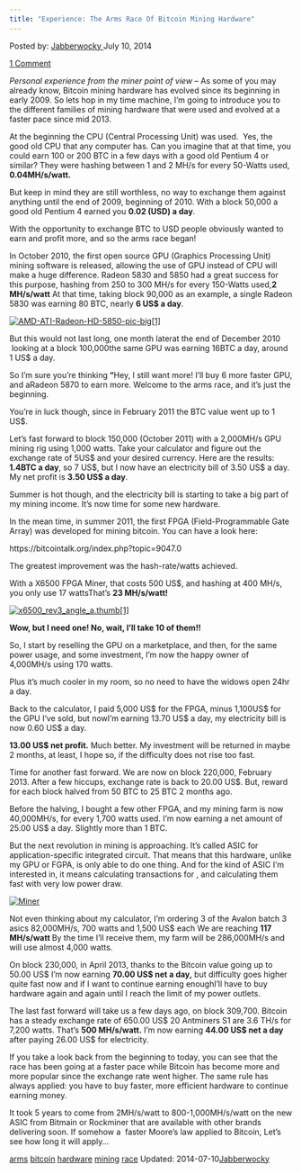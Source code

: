 ```yaml
---
title: "Experience: The Arms Race Of Bitcoin Mining Hardware"
---
```


<article class="post-listing post-6390 post type-post status-publish format-standard has-post-thumbnail hentry  tag-arms tag-bitcoin tag-hardware tag-mining tag-race">
Posted by: <a href="https://www.deepdotweb.com/author/jabberwocky/" title="">Jabberwocky </a></span>
<span>July 10, 2014</span>
    
<a href="/2014/07/10/experience-the-arms-race-of-bitcoin-mining-hardware/#comments">1 Comment</a></span>
</p>
<div class="clear"></div>
<div class="entry">
<p><em>Personal experience from the miner point of view</em> &#8211; As some of you may already know, Bitcoin mining hardware has evolved since its beginning in early 2009. So lets hop in my time machine, I’m going to introduce you to the different families of mining hardware that were used and evolved at a faster pace since mid 2013.</p>
<p>At the beginning the CPU (Central Processing Unit) was used.  Yes, the good old CPU that any computer has. Can you imagine that at that time, you could earn 100 or 200 BTC in a few days with a good old Pentium 4 or similar? They were hashing between 1 and 2 MH/s for every 50-Watts used, <b>0.04MH/s/watt.</b></p>
<p>But keep in mind they are still worthless, no way to exchange them against anything until the end of 2009, beginning of 2010. With a block 50,000 a good old Pentium 4 earned you <b>0.02 (USD)</b><b> a day</b>.</p>
<p>With the opportunity to exchange BTC to USD people obviously wanted to earn and profit more, and so the arms race began!</p>
<p>In October 2010, the first open source GPU (Graphics Processing Unit) mining software is released, allowing the use of GPU instead of CPU will make a huge difference. Radeon 5830 and 5850 had a great success for this purpose, hashing from 250 to 300 MH/s for every 150-Watts used,<b>2 MH/s/watt</b> At that time, taking block 90,000 as an example, a single Radeon 5830 was earning 80 BTC, nearly <b>6</b><b> US</b><b>$ a day</b>.</p>
<p><a href="/imgs/2014/07/AMD-ATI-Radeon-HD-5850-pic-big1.jpg"><img class="aligncenter size-full wp-image-6391" src="/imgs/2014/07/AMD-ATI-Radeon-HD-5850-pic-big1.jpg" alt="AMD-ATI-Radeon-HD-5850-pic-big[1]" width="550" height="376" srcset="/imgs/2014/07/AMD-ATI-Radeon-HD-5850-pic-big1.jpg 550w, /imgs/2014/07/AMD-ATI-Radeon-HD-5850-pic-big1-300x205.jpg 300w" sizes="(max-width: 550px) 100vw, 550px" /></a></p>
<p>But this would not last long, one month laterat the end of December 2010  looking at a block 100,000the same GPU was earning 16BTC a day, around 1 US$ a day.</p>
<p>So I’m sure you’re thinking<b> “</b>Hey, I still want more! I’ll buy 6 more faster GPU, and aRadeon 5870 to earn more. Welcome to the arms race, and it’s just the beginning.</p>
<p>You’re in luck though, since in February 2011 the BTC value went up to 1 US$.</p>
<p>Let’s fast forward to block 150,000 (October 2011) with a 2,000MH/s GPU mining rig using 1,000 watts. Take your calculator and figure out the exchange rate of 5US$ and your desired currency. Here are the results: <b>1.4</b><b>BTC a day</b>, so 7 US$, but I now have an electricity bill of 3.50 US$ a day. My net profit is <b>3.</b><b>50 US</b><b>$ a day</b>.</p>
<p>Summer is hot though, and the electricity bill is starting to take a big part of my mining income. It’s now time for some new hardware.</p>
<p>In the mean time, in summer 2011, the first FPGA (Field-Programmable Gate Array) was developed for mining bitcoin. You can have a look here:</p>
<p>https://bitcointalk.org/index.php?topic=9047.0</p>
<p>The greatest improvement was the hash-rate/watts achieved.</p>
<p>With a X6500 FPGA Miner, that costs 500 US$, and hashing at 400 MH/s, you only use 17 wattsThat’s <b>23 MH/s/watt!</b></p>
<p><a href="/imgs/2014/07/x6500_rev3_angle_a.thumb1_.jpg"><img class="aligncenter size-full wp-image-6392" src="/imgs/2014/07/x6500_rev3_angle_a.thumb1_.jpg" alt="x6500_rev3_angle_a.thumb[1]" width="600" height="400" srcset="/imgs/2014/07/x6500_rev3_angle_a.thumb1_.jpg 600w, /imgs/2014/07/x6500_rev3_angle_a.thumb1_-300x200.jpg 300w" sizes="(max-width: 600px) 100vw, 600px" /></a></p>
<p><b>Wow, but I need one! No, wait, I’ll take 10 of them!!</b></p>
<p>So, I start by reselling the GPU on a marketplace, and then, for the same power usage, and some investment, I’m now the happy owner of 4,000MH/s using 170 watts.</p>
<p>Plus it’s much cooler in my room, so no need to have the widows open 24hr a day.</p>
<p>Back to the calculator, I paid 5,000 US$ for the FPGA, minus 1,100US$ for the GPU I‘ve sold, but nowI’m earning 13.70 US$ a day, my electricity bill is now 0.60 US$ a day.</p>
<p><b>13</b><b>.00 US</b><b>$ net profit.</b> Much better. My investment will be returned in maybe 2 months, at least, I hope so, if the difficulty does not rise too fast.</p>
<p>Time for another fast forward. We are now on block 220,000, February 2013. After a few hiccups, exchange rate is back to 20.00 US$. But, reward for each block halved from 50 BTC to 25 BTC 2 months ago.</p>
<p>Before the halving, I bought a few other FPGA, and my mining farm is now 40,000MH/s, for every 1,700 watts used. I’m now earning a net amount of 25.00 US$ a day. Slightly more than 1 BTC.</p>
<p>But the next revolution in mining is approaching. It’s called ASIC for application-specific integrated circuit. That means that this hardware, unlike my GPU or FGPA, is only able to do one thing. And for the kind of ASIC I’m interested in, it means calculating transactions for , and calculating them fast with very low power draw.</p>
<p><a href="/imgs/2014/07/003201401071629042468e3298pa06381.jpg"><img class="aligncenter  wp-image-6393" src="/imgs/2014/07/003201401071629042468e3298pa06381.jpg" alt="Miner" width="435" height="326" srcset="/imgs/2014/07/003201401071629042468e3298pa06381.jpg 750w, /imgs/2014/07/003201401071629042468e3298pa06381-300x225.jpg 300w" sizes="(max-width: 435px) 100vw, 435px" /></a></p>
<p>Not even thinking about my calculator, I’m ordering 3 of the Avalon batch 3 asics 82,000MH/s, 700 watts and 1,500 US$ each We are reaching <b>117 MH/s/watt </b>By the time I’ll receive them, my farm will be 286,000MH/s and will use almost 4,000 watts.</p>
<p>On block 230,000, in April 2013, thanks to the Bitcoin value going up to 50.00 US$ I’m now earning <b>70</b><b>.00 US</b><b>$ net a day,</b> but difficulty goes higher quite fast now and if I want to continue earning enoughI’ll have to buy hardware again and again until I reach the limit of my power outlets.</p>
<p>The last fast forward will take us a few days ago, on block 309,700. Bitcoin has a steady exchange rate of 650.00 US$ 20 Antminers S1 are 3.6 TH/s for 7,200 watts. That’s <b>500 MH/s/watt.</b> I’m now earning <b>44</b><b>.00 US</b><b>$ net a day</b> after paying 26.00 US$ for electricity.</p>
<p>If you take a look back from the beginning to today, you can see that the race has been going at a faster pace while Bitcoin has become more and more popular since the exchange rate went higher. The same rule has always applied: you have to buy faster, more efficient hardware to continue earning money.</p>
<p>It took 5 years to come from 2MH/s/watt to 800-1,000MH/s/watt on the new ASIC from Bitmain or Rockminer that are available with other brands delivering soon. If somehow a  faster Moore’s law applied to Bitcoin, Let’s see how long it will apply&#8230;</p>
</div>
<a href="https://www.deepdotweb.com/tag/arms/" rel="tag">arms</a> <a href="https://www.deepdotweb.com/tag/bitcoin/" rel="tag">bitcoin</a> <a href="https://www.deepdotweb.com/tag/hardware/" rel="tag">hardware</a> <a href="https://www.deepdotweb.com/tag/mining/" rel="tag">mining</a> <a href="https://www.deepdotweb.com/tag/race/" rel="tag">race</a></span> 
Updated: 2014-07-10<a href="https://www.deepdotweb.com/author/jabberwocky/" title="Posts by Jabberwocky" rel="author">Jabberwocky</a></strong></div>
    
